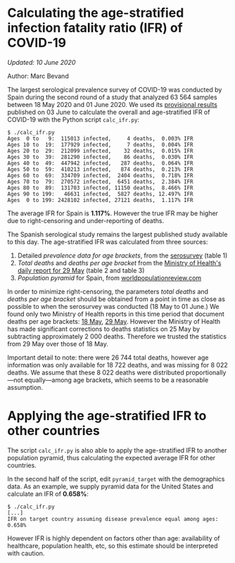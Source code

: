 # Calculating the age-stratified infection fatality ratio (IFR) of COVID-19

*Updated: 10 June 2020*

Author: Marc Bevand

The largest serological prevalence survey of COVID-19 was conducted by Spain
during the second round of a study that analyzed 63 564 samples between 18 May
2020 and 01 June 2020. We used its [provisional results][sero] published on 03
June to calculate the overall and age-stratified IFR of COVID-19 with the
Python script `calc_ifr.py`:

```
$ ./calc_ifr.py
Ages  0 to   9:  115013 infected,     4 deaths,  0.003% IFR
Ages 10 to  19:  177929 infected,     7 deaths,  0.004% IFR
Ages 20 to  29:  212099 infected,    32 deaths,  0.015% IFR
Ages 30 to  39:  281290 infected,    86 deaths,  0.030% IFR
Ages 40 to  49:  447942 infected,   287 deaths,  0.064% IFR
Ages 50 to  59:  410213 infected,   874 deaths,  0.213% IFR
Ages 60 to  69:  334709 infected,  2404 deaths,  0.718% IFR
Ages 70 to  79:  270572 infected,  6451 deaths,  2.384% IFR
Ages 80 to  89:  131703 infected, 11150 deaths,  8.466% IFR
Ages 90 to 199:   46631 infected,  5827 deaths, 12.497% IFR
Ages  0 to 199: 2428102 infected, 27121 deaths,  1.117% IFR
```

The average IFR for Spain is **1.117%**. However the true IFR may be higher due
to right-censoring and under-reporting of deaths.

The Spanish serological study remains the largest published study available to
this day. The age-stratified IFR was calculated from three sources:

1. Detailed *prevalence data for age brackets*, from the [serosurvey][sero] (table 1)
1. *Total deaths* and *deaths per age bracket* from the [Ministry of Health's daily report for 29 May][daily] (table 2 and table 3)
1. *Population pyramid* for Spain, from [worldpopulationreview.com][wpop]

In order to minimize right-censoring, the parameters *total deaths* and *deaths
per age bracket* should be obtained from a point in time as close as possible
to when the serosurvey was conducted (18 May to 01 June.) We found only two
Ministry of Health reports in this time period that document deaths per age
brackets: [18 May][dailyalt], [29 May][daily]. However the Ministry of Health
has made significant corrections to deaths statistics on 25 May by subtracting
approximately 2 000 deaths. Therefore we trusted the statistics from 29 May over
those of 18 May.

Important detail to note: there were 26 744 total deaths, however age information
was only available for 18 722 deaths, and was missing for 8 022 deaths.
We assume that these 8 022 deaths were distributed proportionally—not equally—among age
brackets, which seems to be a reasonable assumption.

# Applying the age-stratified IFR to other countries

The script `calc_ifr.py` is also able to apply the age-stratified IFR to
another population pyramid, thus calculating the expected average IFR for other
countries.

In the second half of the script, edit `pyramid_target` with the demographics data.
As an example, we supply pyramid data for the United States and calculate an IFR of **0.658%**:

```
$ ./calc_ifr.py
[...]
IFR on target country assuming disease prevalence equal among ages:  0.658%
```

However IFR is highly dependent on factors other than age: availability
of healthcare, population health, etc, so this estimate should be interpreted
with caution.

[sero]: https://portalcne.isciii.es/enecovid19/ene_covid19_inf_pre2.pdf
[daily]: https://www.mscbs.gob.es/profesionales/saludPublica/ccayes/alertasActual/nCov-China/documentos/Actualizacion_120_COVID-19.pdf
[dailyalt]: https://www.mscbs.gob.es/profesionales/saludPublica/ccayes/alertasActual/nCov-China/documentos/Actualizacion_109_COVID-19.pdf
[wpop]: https://worldpopulationreview.com/countries/spain-population/
